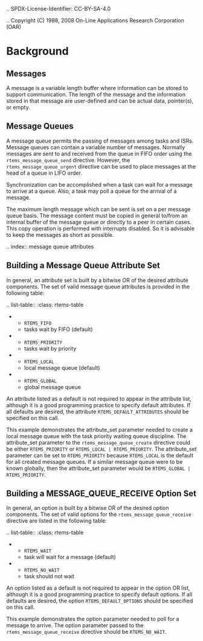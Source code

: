 .. SPDX-License-Identifier: CC-BY-SA-4.0

.. Copyright (C) 1988, 2008 On-Line Applications Research Corporation (OAR)

Background
==========

Messages
--------

A message is a variable length buffer where information can be stored to
support communication.  The length of the message and the information stored in
that message are user-defined and can be actual data, pointer(s), or empty.

Message Queues
--------------

A message queue permits the passing of messages among tasks and ISRs.  Message
queues can contain a variable number of messages.  Normally messages are sent
to and received from the queue in FIFO order using the
``rtems_message_queue_send`` directive.  However, the
``rtems_message_queue_urgent`` directive can be used to place messages at the
head of a queue in LIFO order.

Synchronization can be accomplished when a task can wait for a message to
arrive at a queue.  Also, a task may poll a queue for the arrival of a message.

The maximum length message which can be sent is set on a per message queue
basis.  The message content must be copied in general to/from an internal
buffer of the message queue or directly to a peer in certain cases.  This copy
operation is performed with interrupts disabled.  So it is advisable to keep
the messages as short as possible.

.. index:: message queue attributes

Building a Message Queue Attribute Set
--------------------------------------

In general, an attribute set is built by a bitwise OR of the desired attribute
components.  The set of valid message queue attributes is provided in the
following table:

.. list-table::
 :class: rtems-table

 * - ``RTEMS_FIFO``
   - tasks wait by FIFO (default)
 * - ``RTEMS_PRIORITY``
   - tasks wait by priority
 * - ``RTEMS_LOCAL``
   - local message queue (default)
 * - ``RTEMS_GLOBAL``
   - global message queue

An attribute listed as a default is not required to appear in the attribute
list, although it is a good programming practice to specify default attributes.
If all defaults are desired, the attribute ``RTEMS_DEFAULT_ATTRIBUTES`` should
be specified on this call.

This example demonstrates the attribute_set parameter needed to create a local
message queue with the task priority waiting queue discipline.  The
attribute_set parameter to the ``rtems_message_queue_create`` directive could
be either ``RTEMS_PRIORITY`` or ``RTEMS_LOCAL | RTEMS_PRIORITY``.  The
attribute_set parameter can be set to ``RTEMS_PRIORITY`` because
``RTEMS_LOCAL`` is the default for all created message queues.  If a similar
message queue were to be known globally, then the attribute_set parameter would
be ``RTEMS_GLOBAL | RTEMS_PRIORITY``.

Building a MESSAGE_QUEUE_RECEIVE Option Set
-------------------------------------------

In general, an option is built by a bitwise OR of the desired option
components.  The set of valid options for the ``rtems_message_queue_receive``
directive are listed in the following table:

.. list-table::
 :class: rtems-table

 * - ``RTEMS_WAIT``
   - task will wait for a message (default)
 * - ``RTEMS_NO_WAIT``
   - task should not wait

An option listed as a default is not required to appear in the option OR list,
although it is a good programming practice to specify default options.  If all
defaults are desired, the option ``RTEMS_DEFAULT_OPTIONS`` should be specified
on this call.

This example demonstrates the option parameter needed to poll for a message to
arrive.  The option parameter passed to the ``rtems_message_queue_receive``
directive should be ``RTEMS_NO_WAIT``.
